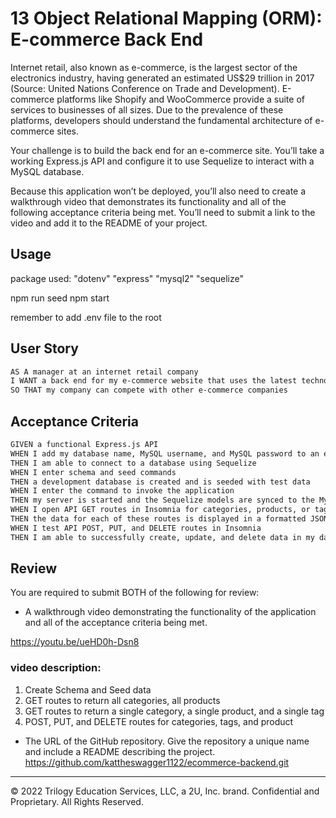 # 13 Object Relational Mapping (ORM): E-commerce Back End

Internet retail, also known as e-commerce, is the largest sector of the electronics industry, having generated an estimated US$29 trillion in 2017 (Source: United Nations Conference on Trade and Development). E-commerce platforms like Shopify and WooCommerce provide a suite of services to businesses of all sizes. Due to the prevalence of these platforms, developers should understand the fundamental architecture of e-commerce sites.

Your challenge is to build the back end for an e-commerce site. You’ll take a working Express.js API and configure it to use Sequelize to interact with a MySQL database.

Because this application won’t be deployed, you’ll also need to create a walkthrough video that demonstrates its functionality and all of the following acceptance criteria being met. You’ll need to submit a link to the video and add it to the README of your project.


## Usage 
package used:
"dotenv"
"express"
"mysql2"
"sequelize"

npm run seed
npm start

remember to add .env file to the root 


## User Story

```md
AS A manager at an internet retail company
I WANT a back end for my e-commerce website that uses the latest technologies
SO THAT my company can compete with other e-commerce companies
```

## Acceptance Criteria

```md
GIVEN a functional Express.js API
WHEN I add my database name, MySQL username, and MySQL password to an environment variable file
THEN I am able to connect to a database using Sequelize
WHEN I enter schema and seed commands
THEN a development database is created and is seeded with test data
WHEN I enter the command to invoke the application
THEN my server is started and the Sequelize models are synced to the MySQL database
WHEN I open API GET routes in Insomnia for categories, products, or tags
THEN the data for each of these routes is displayed in a formatted JSON
WHEN I test API POST, PUT, and DELETE routes in Insomnia
THEN I am able to successfully create, update, and delete data in my database
```

## Review

You are required to submit BOTH of the following for review:

* A walkthrough video demonstrating the functionality of the application and all of the acceptance criteria being met.

https://youtu.be/ueHD0h-Dsn8

### video description:
1. Create Schema and Seed data
2. GET routes to return all categories, all products
3. GET routes to return a single category, a single product, and a single tag
4. POST, PUT, and DELETE routes for categories, tags, and product

* The URL of the GitHub repository. Give the repository a unique name and include a README describing the project.
https://github.com/kattheswagger1122/ecommerce-backend.git 

- - -
© 2022 Trilogy Education Services, LLC, a 2U, Inc. brand. Confidential and Proprietary. All Rights Reserved.

